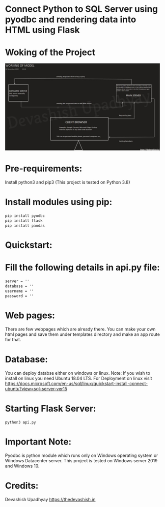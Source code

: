 # Connect Python to SQL Server using pyodbc and rendering data into HTML using Flask
# Woking of the Project
![alt text](https://github.com/devashishupadhyay/Sql-Server-Flask/blob/main/working.jpg?raw=true)
# Pre-requirements:
Install python3 and pip3
(This project is tested on Python 3.8)

# Install modules using pip:
	pip install pyodbc
	pip install flask
	pip install pandas

# Quickstart:
# Fill the following details in api.py file: 
	server = '' 
	database = '' 
	username = '' 
	password = ''
	
# Web pages:
There are few webpages which are already there. You can make your own html pages and save them under templates directory and make an app route for that.

# Database:
You can deploy databse either on windows or linux.
Note: If you wish to install on linux you need Ubuntu 18.04 LTS.
For Deployment on linux visit https://docs.microsoft.com/en-us/sql/linux/quickstart-install-connect-ubuntu?view=sql-server-ver15

# Starting Flask Server:
	python3 api.py
	
# Important Note:
Pyodbc is python module which runs only on Windows operating system or Windows Datacenter server.
This project is tested on Windows server 2019 and Windows 10.

# Credits:
Devashish Upadhyay
https://thedevashish.in
